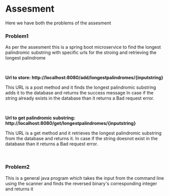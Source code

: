 # Assesment
<p> Here we have both the problems of the assesment </p>
<h3>Problem1</h3>
<p>As per the assesment this is a spring boot microservice to find the longest palindromic substring with specific urls for the stroing and retrieving the longest palindrome</p><br>
<p><strong> Url to store: http://localhost:8080/add/longestpalindromes/{inputstring}</strong></p>
<p>This URL is a post method and it finds the longest palindromic substring adds it to the database and returns the success message In case if the string already exists in the database than it returns a Bad request error.</p><br>

<p> <strong>Url to get palindromic substring: http://localhost:8080/get/longestpalindromes/{inputstring}</strong></p>
<p>This URL is a get method and it retrieves the longest palindromic substring from the database and returns it. In case if the string doesnot exist in the database than it returns a Bad request error.</p><br>

<h3>Problem2</h3>
<p> This is a general java program which takes the input from the command line using the scanner and finds the reversed binary's corresponding integer and returns it</p>
